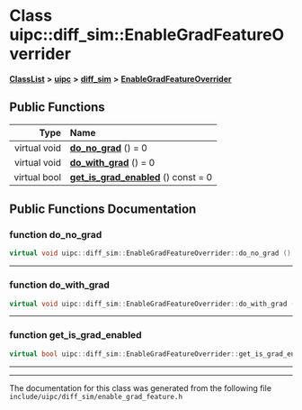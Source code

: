 

# Class uipc::diff\_sim::EnableGradFeatureOverrider



[**ClassList**](annotated.md) **>** [**uipc**](namespaceuipc.md) **>** [**diff\_sim**](namespaceuipc_1_1diff__sim.md) **>** [**EnableGradFeatureOverrider**](classuipc_1_1diff__sim_1_1_enable_grad_feature_overrider.md)










































## Public Functions

| Type | Name |
| ---: | :--- |
| virtual void | [**do\_no\_grad**](#function-do_no_grad) () = 0<br> |
| virtual void | [**do\_with\_grad**](#function-do_with_grad) () = 0<br> |
| virtual bool | [**get\_is\_grad\_enabled**](#function-get_is_grad_enabled) () const = 0<br> |




























## Public Functions Documentation




### function do\_no\_grad 

```C++
virtual void uipc::diff_sim::EnableGradFeatureOverrider::do_no_grad () = 0
```




<hr>



### function do\_with\_grad 

```C++
virtual void uipc::diff_sim::EnableGradFeatureOverrider::do_with_grad () = 0
```




<hr>



### function get\_is\_grad\_enabled 

```C++
virtual bool uipc::diff_sim::EnableGradFeatureOverrider::get_is_grad_enabled () const = 0
```




<hr>

------------------------------
The documentation for this class was generated from the following file `include/uipc/diff_sim/enable_grad_feature.h`

